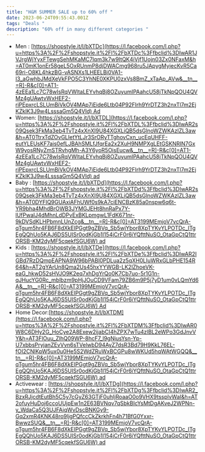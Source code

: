 ```yaml
---
title: "H&M SUMMER SALE up to 60% off "
date: 2023-06-24T09:55:43.001Z
tags: "Deals "
description: "60% off in many different categories "
---
```

* Men : [https://shopstyle.it/l/bXTDc](https://l.facebook.com/l.php?u=https%3A%2F%2Fshopstyle.it%2Fl%2FbXTDc%3Ffbclid%3DIwAR1JVJrgWjYyxFTewgSehMKaMC7lqm3k7w9ItQK4iVjf1Uojn03Zx0NFaxM&h=AT0mK1onEr58geL5OxRUnmP8djDWACmg968ru5JApygMyjecKvR5Ca69ri-O8KL4hkzBG-vASNXs1LHEELBi0VA1-I3_aGwhbJMdXeVkFPO5C3YhNE0XKPU0zxVs8BmZ_xTaAp_AVw&__tn__=R]-R&c[0]=AT1-4zEEa1Lc7C78wIsRqVWltaLEYvhqBj8OZuyumIPAahcU58jTkNpQOU4QVMz4gUAwtvWxHEF2-riPEpxrcLSLUmBiVkOV4MAp7iEide6Ltb04P92FIrh9YrDTZ3h2nxTl7m2EjKZklK3J9w4LsssaGm5Q4VId) Ad 
* Women: [https://shopstyle.it/l/bXTDL](https://l.facebook.com/l.php?u=https%3A%2F%2Fshopstyle.it%2Fl%2FbXTDL%3Ffbclid%3DIwAR2s09Qsek3FkMa3eb4TvTz4xXnXI9U84XGXLiQB5dsGlnoWZWKAzlZL3aw&h=AT0TtrxTdZOvGLIetYtLJr3SrORyTTghovCxn_ucEqUHFF-eutYLEUsKF7ais0efLJBAhSMLfJfqrEa2x2XuH9NMPXgLEtGSKNRIN7GxW9yosRNyZmSTRvhgMh-A3Y6yoR5OisEucw&__tn__=R]-R&c[0]=AT1-4zEEa1Lc7C78wIsRqVWltaLEYvhqBj8OZuyumIPAahcU58jTkNpQOU4QVMz4gUAwtvWxHEF2-riPEpxrcLSLUmBiVkOV4MAp7iEide6Ltb04P92FIrh9YrDTZ3h2nxTl7m2EjKZklK3J9w4LsssaGm5Q4VId) ad 
* Baby : [https://shopstyle.it/l/bXTDd](https://l.facebook.com/l.php?u=https%3A%2F%2Fshopstyle.it%2Fl%2FbXTDd%3Ffbclid%3DIwAR2s09Qsek3FkMa3eb4TvTz4xXnXI9U84XGXLiQB5dsGlnoWZWKAzlZL3aw&h=AT0DYFIQ9GUAxiAFhUWf0s9kA7ciENCBzK85a0nspw6q6t-YR9bha4MhdBrOWB3JYMGJEHt8hnRaPx7Y-lUfPwalJ4dMhnLdDPvExBKLpmgwL1FdK671nr-9kDVSdKLHPbmnLUnZcg&__tn__=R]-R&c[0]=AT3199MEmjoV7vcQrA-qTgum5hr4FB6F8dXkEIPGgt9gZBVq_Sb5wjYbor8XpTYKvYLPOTDc_ITgEgQQhUo5KAJ6DS5UISr0odKjGb1l154jCrF0r6iYQfttNuSO_OtaGpCtQ1ttrORSB-KM2dyMF5cqekfSGU6W) ad 
* Kids : [https://shopstyle.it/l/bXTDe](https://l.facebook.com/l.php?u=https%3A%2F%2Fshopstyle.it%2Fl%2FbXTDe%3Ffbclid%3DIwAR2IGBd7RzDQmpEAPNA9W96bPABI0PDLua2z5qXH0LIuWRxGLbPHE154R64&h=AT2gYArUn8Qma2Us45hxYYWGB-LK2lZhoeVK-eaG_hkwD52sHVJO9K2eq7xhDgYrQo0K7Cb7uo-5r1G1n-qJHucYG0Rc_mblbzm9pHjJOuCD9VFam79ZB6m9P5j7yD1um0vLQmYd6A&__tn__=R]-R&c[0]=AT3199MEmjoV7vcQrA-qTgum5hr4FB6F8dXkEIPGgt9gZBVq_Sb5wjYbor8XpTYKvYLPOTDc_ITgEgQQhUo5KAJ6DS5UISr0odKjGb1l154jCrF0r6iYQfttNuSO_OtaGpCtQ1ttrORSB-KM2dyMF5cqekfSGU6W) Ad 
* Home Decor:[https://shopstyle.it/l/bXTDM](https://l.facebook.com/l.php?u=https%3A%2F%2Fshopstyle.it%2Fl%2FbXTDM%3Ffbclid%3DIwAR0W8C6DHy2G_HoCye2A8Exew2ijabCI4hZPX7wTu4zlBL2eWPo3GdJnvVY&h=AT3FlOuu_ZlhQ09WP-8hcF7_l9gNjusYsn-Yp-U7xbbsPryjanZEvVvn6sTVelwbD94AyZ7dsR3Bd79H9KkL76EL-fOI2CNlKpW5ux0u0He5S2WdZRuWxBCGPu8wWKUd5hqWAtWGQQ&__tn__=R]-R&c[0]=AT3199MEmjoV7vcQrA-qTgum5hr4FB6F8dXkEIPGgt9gZBVq_Sb5wjYbor8XpTYKvYLPOTDc_ITgEgQQhUo5KAJ6DS5UISr0odKjGb1l154jCrF0r6iYQfttNuSO_OtaGpCtQ1ttrORSB-KM2dyMF5cqekfSGU6W) ad
* Activewear : [https://shopstyle.it/l/bXTDg](https://l.facebook.com/l.php?u=https%3A%2F%2Fshopstyle.it%2Fl%2FbXTDg%3Ffbclid%3DIwAR2_BzxRJjcdtEutBh5C5y7cGyZ63GTjF0uhIjRoaaO0o9VHX9tssplvWaI&h=AT2ofuyHuDoj6ccoUUjpEw1n2E63BVNqv7qSbkBIcYsMtDgAKveJ2WPNn-y_WdaCa5Q3UJFAjqWvDscBNKGy9-Gq2xmR4KNK48ro9ljgPQfccCkZkrkhFn4h71BfG0Yxxr-BwwzSUQ&__tn__=R]-R&c[0]=AT3199MEmjoV7vcQrA-qTgum5hr4FB6F8dXkEIPGgt9gZBVq_Sb5wjYbor8XpTYKvYLPOTDc_ITgEgQQhUo5KAJ6DS5UISr0odKjGb1l154jCrF0r6iYQfttNuSO_OtaGpCtQ1ttrORSB-KM2dyMF5cqekfSGU6W) ad